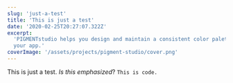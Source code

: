 ```yaml
---
slug: 'just-a-test'
title: 'This is just a test'
date: '2020-02-25T20:27:07.322Z'
excerpt:
  'PIGMENTstudio helps you design and maintain a consistent color palette for
  your app.'
coverImage: '/assets/projects/pigment-studio/cover.png'
---
```


This is just a test. _Is this emphasized_? `This is code.`
